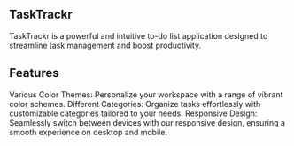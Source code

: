 ## TaskTrackr
TaskTrackr is a powerful and intuitive to-do list application designed to streamline task management and boost productivity.

## Features

Various Color Themes: Personalize your workspace with a range of vibrant color schemes.
Different Categories: Organize tasks effortlessly with customizable categories tailored to your needs.
Responsive Design: Seamlessly switch between devices with our responsive design, ensuring a smooth experience on desktop and mobile.
